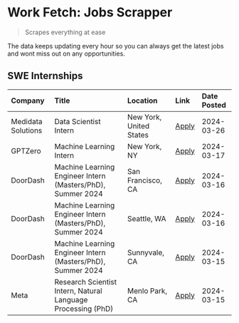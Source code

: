 # Work Fetch: Jobs Scrapper
> Scrapes everything at ease

The data keeps updating every hour so you can always get the latest jobs and wont miss out on any opportunities.

## SWE Internships
<!--START_SECTION:workfetch-->
| Company            | Title                                                        | Location                | Link                                                                                                                                                                                                                                                                     | Date Posted   |
|:-------------------|:-------------------------------------------------------------|:------------------------|:-------------------------------------------------------------------------------------------------------------------------------------------------------------------------------------------------------------------------------------------------------------------------|:--------------|
| Medidata Solutions | Data Scientist Intern                                        | New York, United States | [Apply](https://www.linkedin.com/jobs/view/data-scientist-intern-at-medidata-solutions-3810253704?position=9&pageNum=0&refId=75UQgZrGv1rpceZfSh4mSA%3D%3D&trackingId=URIlSW5%2FuJodGvzwFO%2FzDQ%3D%3D&trk=public_jobs_jserp-result_search-card)                          | 2024-03-26    |
| GPTZero            | Machine Learning Intern                                      | New York, NY            | [Apply](https://www.linkedin.com/jobs/view/machine-learning-intern-at-gptzero-3860723963?position=8&pageNum=0&refId=75UQgZrGv1rpceZfSh4mSA%3D%3D&trackingId=52HeZ6d06zTkK5wYDdETzA%3D%3D&trk=public_jobs_jserp-result_search-card)                                       | 2024-03-17    |
| DoorDash           | Machine Learning Engineer Intern (Masters/PhD), Summer 2024  | San Francisco, CA       | [Apply](https://www.linkedin.com/jobs/view/machine-learning-engineer-intern-masters-phd-summer-2024-at-doordash-3736457737?position=3&pageNum=0&refId=75UQgZrGv1rpceZfSh4mSA%3D%3D&trackingId=%2Bgt1dYO0ZBMmAkE0qGrFSg%3D%3D&trk=public_jobs_jserp-result_search-card)   | 2024-03-16    |
| DoorDash           | Machine Learning Engineer Intern (Masters/PhD), Summer 2024  | Seattle, WA             | [Apply](https://www.linkedin.com/jobs/view/machine-learning-engineer-intern-masters-phd-summer-2024-at-doordash-3736455966?position=4&pageNum=0&refId=75UQgZrGv1rpceZfSh4mSA%3D%3D&trackingId=0HNOdx3SSoNUqOZlsw3jWA%3D%3D&trk=public_jobs_jserp-result_search-card)     | 2024-03-16    |
| DoorDash           | Machine Learning Engineer Intern (Masters/PhD), Summer 2024  | Sunnyvale, CA           | [Apply](https://www.linkedin.com/jobs/view/machine-learning-engineer-intern-masters-phd-summer-2024-at-doordash-3736454973?position=2&pageNum=0&refId=75UQgZrGv1rpceZfSh4mSA%3D%3D&trackingId=g%2FLUhuSlDLYMBYSfSHs%2BRA%3D%3D&trk=public_jobs_jserp-result_search-card) | 2024-03-15    |
| Meta               | Research Scientist Intern, Natural Language Processing (PhD) | Menlo Park, CA          | [Apply](https://www.linkedin.com/jobs/view/research-scientist-intern-natural-language-processing-phd-at-meta-3858718375?position=10&pageNum=0&refId=75UQgZrGv1rpceZfSh4mSA%3D%3D&trackingId=YhhJYWVEYhrB2kPbHlviXg%3D%3D&trk=public_jobs_jserp-result_search-card)       | 2024-03-15    |
<!--END_SECTION:workfetch-->
